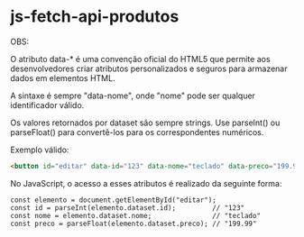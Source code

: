 # js-fetch-api-produtos

OBS:

O atributo data-* é uma convenção oficial do HTML5 que permite aos desenvolvedores 
criar atributos personalizados e seguros para armazenar dados em elementos HTML.
      
A sintaxe é sempre "data-nome", onde "nome" pode ser qualquer identificador válido.

Os valores retornados por dataset são sempre strings. Use parseInt() ou parseFloat() para convertê-los para os correspondentes numéricos.

Exemplo válido:
```html
<button id="editar" data-id="123" data-nome="teclado" data-preco="199.99">Editar</button>
```
No JavaScript, o acesso a esses atributos é realizado da seguinte forma:

```JS
const elemento = document.getElementById("editar");
const id = parseInt(elemento.dataset.id);         // "123"
const nome = elemento.dataset.nome;               // "teclado"
const preco = parseFloat(elemento.dataset.preco); // "199.99"
```